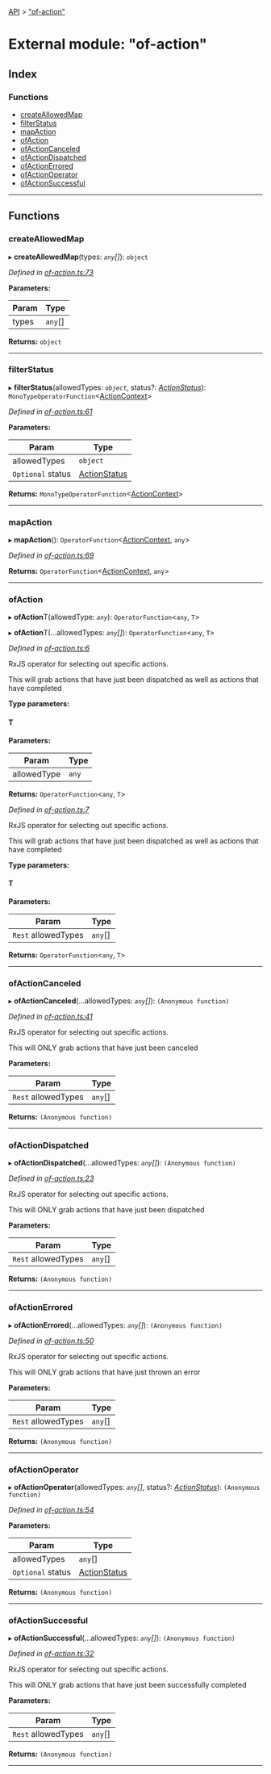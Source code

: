 [API](../README.md) > ["of-action"](../modules/_of_action_.md)

# External module: "of-action"

## Index

### Functions

* [createAllowedMap](_of_action_.md#createallowedmap)
* [filterStatus](_of_action_.md#filterstatus)
* [mapAction](_of_action_.md#mapaction)
* [ofAction](_of_action_.md#ofaction)
* [ofActionCanceled](_of_action_.md#ofactioncanceled)
* [ofActionDispatched](_of_action_.md#ofactiondispatched)
* [ofActionErrored](_of_action_.md#ofactionerrored)
* [ofActionOperator](_of_action_.md#ofactionoperator)
* [ofActionSuccessful](_of_action_.md#ofactionsuccessful)

---

## Functions

<a id="createallowedmap"></a>

###  createAllowedMap

▸ **createAllowedMap**(types: *`any`[]*): `object`

*Defined in [of-action.ts:73](https://github.com/amcdnl/ngxs/blob/4ba1032/packages/store/src/of-action.ts#L73)*

**Parameters:**

| Param | Type |
| ------ | ------ |
| types | `any`[] | 

**Returns:** `object`

___
<a id="filterstatus"></a>

###  filterStatus

▸ **filterStatus**(allowedTypes: *`object`*, status?: *[ActionStatus](../enums/_actions_stream_.actionstatus.md)*): `MonoTypeOperatorFunction`<[ActionContext](../interfaces/_actions_stream_.actioncontext.md)>

*Defined in [of-action.ts:61](https://github.com/amcdnl/ngxs/blob/4ba1032/packages/store/src/of-action.ts#L61)*

**Parameters:**

| Param | Type |
| ------ | ------ |
| allowedTypes | `object` | 
| `Optional` status | [ActionStatus](../enums/_actions_stream_.actionstatus.md) | 

**Returns:** `MonoTypeOperatorFunction`<[ActionContext](../interfaces/_actions_stream_.actioncontext.md)>

___
<a id="mapaction"></a>

###  mapAction

▸ **mapAction**(): `OperatorFunction`<[ActionContext](../interfaces/_actions_stream_.actioncontext.md), `any`>

*Defined in [of-action.ts:69](https://github.com/amcdnl/ngxs/blob/4ba1032/packages/store/src/of-action.ts#L69)*

**Returns:** `OperatorFunction`<[ActionContext](../interfaces/_actions_stream_.actioncontext.md), `any`>

___
<a id="ofaction"></a>

###  ofAction

▸ **ofAction**T(allowedType: *`any`*): `OperatorFunction`<`any`, `T`>

▸ **ofAction**T(...allowedTypes: *`any`[]*): `OperatorFunction`<`any`, `T`>

*Defined in [of-action.ts:6](https://github.com/amcdnl/ngxs/blob/4ba1032/packages/store/src/of-action.ts#L6)*

RxJS operator for selecting out specific actions.

This will grab actions that have just been dispatched as well as actions that have completed

**Type parameters:**

#### T 
**Parameters:**

| Param | Type |
| ------ | ------ |
| allowedType | `any` | 

**Returns:** `OperatorFunction`<`any`, `T`>

*Defined in [of-action.ts:7](https://github.com/amcdnl/ngxs/blob/4ba1032/packages/store/src/of-action.ts#L7)*

RxJS operator for selecting out specific actions.

This will grab actions that have just been dispatched as well as actions that have completed

**Type parameters:**

#### T 
**Parameters:**

| Param | Type |
| ------ | ------ |
| `Rest` allowedTypes | `any`[] | 

**Returns:** `OperatorFunction`<`any`, `T`>

___
<a id="ofactioncanceled"></a>

###  ofActionCanceled

▸ **ofActionCanceled**(...allowedTypes: *`any`[]*): `(Anonymous function)`

*Defined in [of-action.ts:41](https://github.com/amcdnl/ngxs/blob/4ba1032/packages/store/src/of-action.ts#L41)*

RxJS operator for selecting out specific actions.

This will ONLY grab actions that have just been canceled

**Parameters:**

| Param | Type |
| ------ | ------ |
| `Rest` allowedTypes | `any`[] | 

**Returns:** `(Anonymous function)`

___
<a id="ofactiondispatched"></a>

###  ofActionDispatched

▸ **ofActionDispatched**(...allowedTypes: *`any`[]*): `(Anonymous function)`

*Defined in [of-action.ts:23](https://github.com/amcdnl/ngxs/blob/4ba1032/packages/store/src/of-action.ts#L23)*

RxJS operator for selecting out specific actions.

This will ONLY grab actions that have just been dispatched

**Parameters:**

| Param | Type |
| ------ | ------ |
| `Rest` allowedTypes | `any`[] | 

**Returns:** `(Anonymous function)`

___
<a id="ofactionerrored"></a>

###  ofActionErrored

▸ **ofActionErrored**(...allowedTypes: *`any`[]*): `(Anonymous function)`

*Defined in [of-action.ts:50](https://github.com/amcdnl/ngxs/blob/4ba1032/packages/store/src/of-action.ts#L50)*

RxJS operator for selecting out specific actions.

This will ONLY grab actions that have just thrown an error

**Parameters:**

| Param | Type |
| ------ | ------ |
| `Rest` allowedTypes | `any`[] | 

**Returns:** `(Anonymous function)`

___
<a id="ofactionoperator"></a>

###  ofActionOperator

▸ **ofActionOperator**(allowedTypes: *`any`[]*, status?: *[ActionStatus](../enums/_actions_stream_.actionstatus.md)*): `(Anonymous function)`

*Defined in [of-action.ts:54](https://github.com/amcdnl/ngxs/blob/4ba1032/packages/store/src/of-action.ts#L54)*

**Parameters:**

| Param | Type |
| ------ | ------ |
| allowedTypes | `any`[] | 
| `Optional` status | [ActionStatus](../enums/_actions_stream_.actionstatus.md) | 

**Returns:** `(Anonymous function)`

___
<a id="ofactionsuccessful"></a>

###  ofActionSuccessful

▸ **ofActionSuccessful**(...allowedTypes: *`any`[]*): `(Anonymous function)`

*Defined in [of-action.ts:32](https://github.com/amcdnl/ngxs/blob/4ba1032/packages/store/src/of-action.ts#L32)*

RxJS operator for selecting out specific actions.

This will ONLY grab actions that have just been successfully completed

**Parameters:**

| Param | Type |
| ------ | ------ |
| `Rest` allowedTypes | `any`[] | 

**Returns:** `(Anonymous function)`

___

